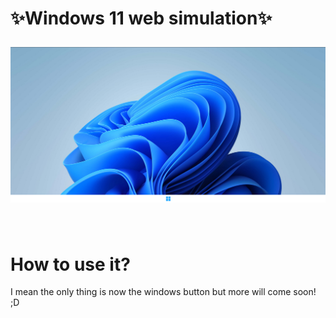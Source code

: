 <h1 aglin="center">
  <p>✨Windows 11 web simulation✨</p>
 <img src="git.png"/>
</h1>
<br>
<h1>How to use it?</h1>
<p>I mean the only thing is now the windows button but more will come soon! ;D</p>
